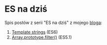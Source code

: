 # ES na dziś

Spis postów z serii "ES na dziś" z mojego [bloga](https://frontend-owieczka.blogspot.com/):

1. [Template strings](https://frontend-owieczka.blogspot.com/2017/05/es-na-dzis-template-strings.html) (ES6)
2. [Array.prototype.filter()](https://frontend-owieczka.blogspot.com/2017/06/es-na-dzis-arrayprototypefilter.html) (ES5.1)
